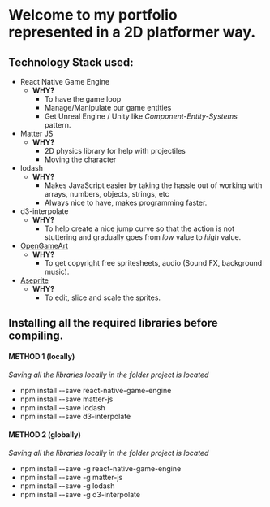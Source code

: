 # Welcome to my portfolio represented in a 2D platformer way. 

## Technology Stack used:
* React Native Game Engine 
  * **WHY?** 
    * To have the game loop 
    * Manage/Manipulate our game entities
    * Get Unreal Engine / Unity like *Component-Entity-Systems* pattern.
* Matter JS 
  * **WHY?**
    * 2D physics library for help with projectiles
    * Moving the character
* lodash
  * **WHY?**
    * Makes JavaScript easier by taking the hassle out of working with arrays, numbers, objects, strings, etc
    * Always nice to have, makes programming faster. 
* d3-interpolate
  * **WHY?**
    * To help create a nice jump curve so that the action is not stuttering and gradually goes from *low* value to *high* value. 
* [OpenGameArt](opengameart.org)
  * **WHY?**
    * To get copyright free spritesheets, audio (Sound FX, background music).
* [Aseprite](https://www.aseprite.org/)
  * **WHY?**
    * To edit, slice and scale the sprites. 

## Installing all the required libraries before compiling. 
#### METHOD 1 (locally)
*Saving all the libraries locally in the folder project is located*
* npm install --save react-native-game-engine 
* npm install --save matter-js
* npm install --save lodash
* npm install --save d3-interpolate

#### METHOD 2 (globally)
*Saving all the libraries locally in the folder project is located*
* npm install --save -g react-native-game-engine 
* npm install --save -g matter-js
* npm install --save -g lodash
* npm install --save -g d3-interpolate





